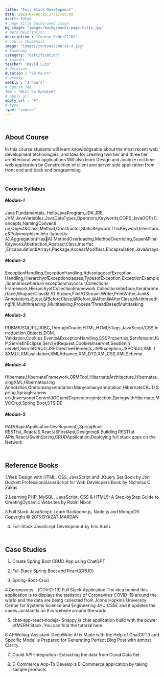 ```yaml
---
title: "Full Stack Development"
date: 2019-07-06T15:27:17+06:00
draft: false
# page title background image
bg_image: "images/backgrounds/page-title.jpg"
# meta description
description : "Course Code:C1201"
# course thumbnail
image: "images/courses/course-4.jpg"
# taxonomy
category: "Certification"
# teacher
teacher: "Devid Luis"
# duration
duration : "28 hours"
# weekly
weekly : "2 hours"
# course fee
fee : "Will be Updated"
# apply url
apply_url : "#"
# type
type: "course"
---
```

## <br>About Course

In this course students will learn knowledgeable about the most recent web development 
technologies, and Idea for creating two tier and three tier architectural web applications.Will also 
learn Design and analyze real time web application by Construction of client and server side 
application from front end and back end programming

### <br>Course Syllabus

##### Module-1

Java Fundamentals, HelloJavaProgram,JDK,JRE, 
JVM,JavaVariables,JavaDataTypes,Operators,Keywords,OOPS,JavaOOPsConcepts,NamingConventi
on,Object&Class,Method,Constructor,StaticKeyword,ThisKeyword,Inheritance&Polymorphism,Inhr
itance(Is-A),Aggregation(HasA),MethodOverloading,MethodOverriding,Super&FinalKeyword,Abstraction,AbstractClass,Interfac
,Encapsulation&Arrays,Package,AccessModifiers,Encapsulation,JavaArrays

##### Module-2

ExceptionHandling,ExceptionHandling,AdvantagesofException 
Handling,HierarchyofExceptionclasses,TypesofException,ExceptionExample,Scenarioswherean 
exceptionmayoccur,Collections 
Framework,HierarchyofCollectionFramework,Collectioninterface,Iteratorinterface,WrapperClass&I
/O Stream,FileI/OStream,Writer,PrintWriter,Junit& 
Annotations,@test,@BeforeClass,@Before,@After,@AfterClass,MultithreadingI/II,Multithreading
,Multitasking,Process/ThreadBasedMultitasking

##### Module-3

RDBMS/SQL/PL/JDBC,ThroughOracle,HTML,HTML5Tags,JavaScript/CSS,Introduction,Objects,DOM,
Validation,Cookies,Events&ExceptionHandling,CSSProperties,ServletsandJSP,ServletinEclipse,Servl
etRequest,Cookiesinservlet,Sessionin 
servlet,ServletCRUD,JSPDirectiveElements,JSPException,JSPCRUD,XML I 
&XMLII,XMLvalidation,XMLAdvance,XMLDTD,XMLCSS,XMLSchema

##### Module-4

Hibernate,HibernateFramework,ORMTool,HibernateArchitecture,HibernateusingXML,Hibernateusing 
Annotation,Onetomanyannotation,Manytomanyannotation,HibernateCRUD,Spring,SpringFramew
ork,InversionofControl(IOC)andDependencyInjection,SpringwithHibernate,MVCCrud,Spring 
Boot,STSIDE

##### Module-5

RAD(RapidApplicationDevelopment),SpringBoot-RESTful,,ReactJS,ReactJSFirstApp,Designing&
Building RESTful APIs,ReactJSwithSpring,CRUDApplication,Deploying full stack apps on the 
Network

## <br> Reference Books

1.Web Design with HTML, CSS, JavaScript and JQuery Set Book by Jon Duckett ProfessionalJavaScript
for Web Developers Book by Nicholas C. Zakas 

2.Learning PHP, MySQL, JavaScript, CSS & HTML5: A Step-byStep Guide to CreatingDynamic 
Websites by Robin Nixon

3.Full Stack JavaScript: Learn Backbone.js, Node.js and MongoDB. Copyright © 2015 BYAZAT 
MARDAN

4. Full-Stack JavaScript Development by Eric Bush.

## <br> Case Studies

1. Create Spring Boot CRUD App using ChatGPT
  
2. Full Stack Spring Boot and React(CRUD)
   
3. Spring-Boot-Crud

4.Coronavirus - (COVID-19) Full Stack Application
The idea behind this application is to displays the statistics of Coronavirus COVID-19 around the 
world and the data are being collected from Johns Hopkins University Center for Systems 
Science and Engineering JHU CSSE and it updates the cases constantly on this website around 
the world.

5. chat-app-react-nodejs- Snappy is chat application build with the power ofMERN Stack. You can find 
the tutorial here

6.AI-Writing-Assistant-DeepWrite AI is Made with the Help of ChatGPT3 and Specific Model is Prepared 
for Generating Perfect Blog Post with atmost Clarity.

7. Could API-Integration- Extracting the data from Cloud Data Set.

8. E-Commerce App-To Develop a E-Commerce application by taking sample products
